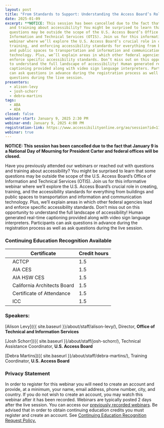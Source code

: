 ```yaml
---
layout: post
title: "From Standards to Support: Understanding the Access Board’s Role in Accessibility (**CANCELLED**)"
date: 2025-01-09
excerpt: **NOTICE: This session has been cancelled due to the fact that January 9 is a National Day of Mourning for President Carter and federal offices will be closed.** Have you previously attended our webinars or reached out with questions
  and training about accessibility? You might be surprised to learn that some
  questions may be outside the scope of the U.S. Access Board’s Office of
  Information and Technical Services (OTIS). Join us for this informative
  webinar where we’ll explore the U.S. Access Board’s crucial role in creating,
  training, and enforcing accessibility standards for everything from buildings
  and public spaces to transportation and information and communication
  technology. Plus, we’ll explain areas in which other federal agencies lead and
  enforce specific accessibility standards. Don’t miss out on this opportunity
  to understand the full landscape of accessibility! Human generated real-time
  captioning provided along with video sign language interpreters. Participants
  can ask questions in advance during the registration process as well as ask
  questions during the live session.
presenters:
  - alison-levy
  - josh-schorr
  - debra-martins
tags:
  - ABA
  - ADA
closed: false
webinar-start: January 9, 2025 2:30 PM
webinar-end: January 9, 2025 4:00 PM
registration-link: https://www.accessibilityonline.org/ao/session?id=111148
webinar: true
---
```

**NOTICE: This session has been cancelled due to the fact that January 9 is a National Day of Mourning for President Carter and federal offices will be closed.**

Have you previously attended our webinars or reached out with questions and training about accessibility? You might be surprised to learn that some questions may be outside the scope of the U.S. Access Board’s Office of Information and Technical Services (OTIS). Join us for this informative webinar where we’ll explore the U.S. Access Board’s crucial role in creating, training, and the accessibility standards for everything from buildings and public spaces to transportation and information and communication technology. Plus, we’ll explain areas in which other federal agencies lead and enforce specific accessibility standards. Don’t miss out on this opportunity to understand the full landscape of accessibility! Human generated real-time captioning provided along with video sign language interpreters. Participants can ask questions in advance during the registration process as well as ask questions during the live session.

### Continuing Education Recognition Available

|     | **Certificate**             | **Credit hours** |
| --- | --------------------------- | ---------------- |
|     | ACTCP                       | 1.5              |
|     | AIA CES                     | 1.5              |
|     | AIA HSW CES                 | 1.5              |
|     | California Architects Board | 1.5              |
|     | Certificate of Attendance   | 1.5              |
|     | ICC                         | 1.5              |

### Speakers:

[Alison Levy]({{ site.baseurl }}/about/staff/alison-levy/), Director, **Office of Technical and Information Services**

[Josh Schorr]({{ site.baseurl }}/about/staff/josh-schorr/), Technical Assistance Coordinator, **U.S. Access Board**

[Debra Martins]({{ site.baseurl }}/about/staff/debra-martins/), Training Coordinator, **U.S. Access Board**

### Privacy Statement

In order to register for this webinar you will need to create an account and provide, at a minimum, your name, email address, phone number, city, and country. If you do not wish to create an account, you may watch this webinar after it has been recorded. Webinars are typically posted 2 days after the live session. You can access our [previously recorded webinars](https://www.accessibilityonline.org/archives/). Be advised that in order to obtain continuing education credits you must register and create an account. See [Continuing Education Recognition Request Policy.](https://www.accessibilityonline.org/continuing-education/CEUDetails.aspx)
